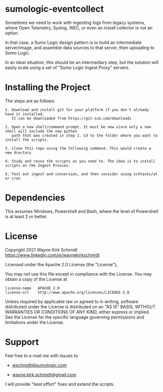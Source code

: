 sumologic-eventcollect
======================

Sometimes we need to work with ingesting logs from legacy systems, 
where Open Telemetry, Syslog, WEC, or even an install collector is not an option.

In that case, a Sumo Logic design pattern is to build an intermediate server/image, 
and assemble data sources to that server, then uploading to Sumo Logic.

In an ideal situation, this should be an intermediary step, but the solution 
will easily scale using a set of "Sumo Logic Ingest Proxy" servers.

Installing the Project
======================

The steps are as follows: 

    1. Download and install git for your platform if you don't already have it installed.
       It can be downloaded from https://git-scm.com/downloads
    
    2. Open a new shell/command prompt. It must be new since only a new shell will include the new python 
       path that was created in step 1. Cd to the folder where you want to install the scripts.
    
    3. Clone this repo using the following command. This would create a new drectory

    4. Study and reuse the scripts as you need to. The idea is to install scripts on the Ingest Proxies.

    5. Test out ingest and conversion, and then consider using schtasks/at or cron
    
Dependencies
============

This assumes Windows, Powershell and Bash, where the level of Powershell is at least 2 or better.

License
=======

Copyright 2021 Wayne Kirk Schmidt
https://www.linkedin.com/in/waynekirkschmidt

Licensed under the Apache 2.0 License (the "License");

You may not use this file except in compliance with the License.
You may obtain a copy of the License at

    license-name   APACHE 2.0
    license-url    http://www.apache.org/licenses/LICENSE-2.0

Unless required by applicable law or agreed to in writing, software
distributed under the License is distributed on an "AS IS" BASIS,
WITHOUT WARRANTIES OR CONDITIONS OF ANY KIND, either express or implied.
See the License for the specific language governing permissions and
limitations under the License.

Support
=======

Feel free to e-mail me with issues to: 

+   wschmidt@sumologic.com

+   wayne.kirk.schmidt@gmail.com

I will provide "best effort" fixes and extend the scripts.
